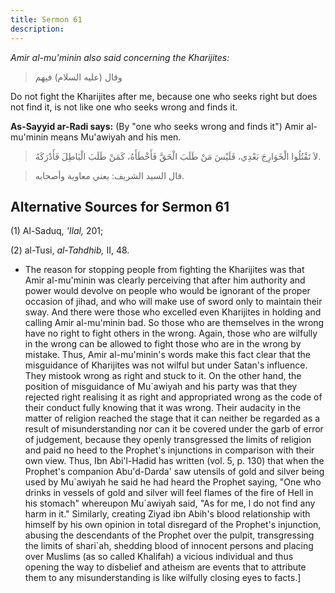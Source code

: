 ```yaml
---
title: Sermon 61
description: 
---
```


*Amir al-mu\'minin also said concerning the Kharijites:*

> وقال (عليه السلام) فيهم

Do not fight the Kharijites after me, because one who seeks right but
does not find it, is not like one who seeks wrong and finds it.

**As-Sayyid ar-Radi says:** (By "one who seeks wrong and finds it") Amir
al-mu\'minin means Mu'awiyah and his men.

> لاَ تَقْتُلُوا الْخَوَارِجَ بَعْدِي، فَلَيْسَ مَنْ طَلَبَ الْحَقَّ فَأَخْطَأَهُ، كَمَنْ طَلَبَ الْبَاطِلَ
> فَأَدْرَكَهُ.

> قال السيد الشريف: يعني معاوية وأصحابه.

## Alternative Sources for Sermon 61

\(1\) Al-Saduq, *'Ilal,* 201;

\(2\) al-Tusi, *al-Tahdhib,* II, 48.

-  The reason for
    stopping people from fighting the Kharijites was that Amir
    al-mu\'minin was clearly perceiving that after him authority and
    power would devolve on people who would be ignorant of the proper
    occasion of jihad, and who will make use of sword only to maintain
    their sway. And there were those who excelled even Kharijites in
    holding and calling Amir al-mu\'minin bad. So those who are
    themselves in the wrong have no right to fight others in the wrong.
    Again, those who are wilfully in the wrong can be allowed to fight
    those who are in the wrong by mistake. Thus, Amir al-mu\'minin\'s
    words make this fact clear that the misguidance of Kharijites was
    not wilful but under Satan\'s influence. They mistook wrong as right
    and stuck to it. On the other hand, the position of misguidance of
    Mu\`awiyah and his party was that they rejected right realising it
    as right and appropriated wrong as the code of their conduct fully
    knowing that it was wrong. Their audacity in the matter of religion
    reached the stage that it can neither be regarded as a result of
    misunderstanding nor can it be covered under the garb of error of
    judgement, because they openly transgressed the limits of religion
    and paid no heed to the Prophet\'s injunctions in comparison with
    their own view. Thus, Ibn Abi\'l-Hadid has written (vol. 5, p. 130)
    that when the Prophet\'s companion Abu\'d-Darda\' saw utensils of
    gold and silver being used by Mu\`awiyah he said he had heard the
    Prophet saying, \"One who drinks in vessels of gold and silver will
    feel flames of the fire of Hell in his stomach\" whereupon
    Mu\`awiyah said, \"As for me, l do not find any harm in it.\"
    Similarly, creating Ziyad ibn Abih\'s blood relationship with
    himself by his own opinion in total disregard of the Prophet\'s
    injunction, abusing the descendants of the Prophet over the pulpit,
    transgressing the limits of shari\`ah, shedding blood of innocent
    persons and placing over Muslims (as so called Khalifah) a vicious
    individual and thus opening the way to disbelief and atheism are
    events that to attribute them to any misunderstanding is like
    wilfully closing eyes to facts.]